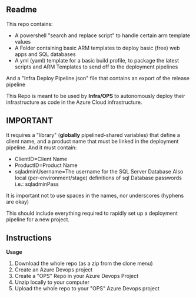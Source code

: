 ## Readme

This repo contains: 

 - A powershell "search and replace script" to handle certain arm template values 
 - A Folder containing basic ARM templates to deploy basic (free) web apps and SQL databases
 - A yml (yaml) template for a basic build profile, to package the latest scripts and ARM Templates to send off to the deployment pipelines

And a "Infra Deploy Pipeline.json" file that contains an export of the release pipeline

This Repo is meant to be used by **Infra/OPS** to autonomously deploy their infrastructure as code in the Azure Cloud infrastructure.

## IMPORTANT
It requires a "library" (**globally** pipelined-shared variables) that define a client name, and a product name that must be linked in the deployment pipeline. And it must contain:
 - ClientID=Client Name 
 - ProductID=Product Name
 - sqladminUsername=The username for the SQL Server Database
Also local (per-environment/stage) definitions of sql Database passwords
i.e.: sqladminPass

It is important not to use spaces in the names, nor underscores (hyphens are okay)

This should include everything required to rapidly set up a deployment pipeline for a new project.

## Instructions

**Usage** 
1. Download the whole repo (as a zip from the clone menu)
2. Create an Azure Devops project
3. Create a "OPS" Repo in your Azure Devops Project
4. Unzip locally to your computer
5. Upload the whole repo to your "OPS" Azure Devops project


